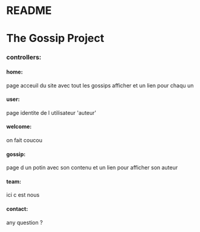 # README

<h1>The Gossip Project</h1>

<h3>controllers:</h3>
<h4>home:</h4>
    <p>page acceuil du site avec tout les gossips afficher et un lien pour chaqu un</p>
<h4>user:</h4>
    <p>page identite de l utilisateur 'auteur'</p>
<h4>welcome:</h4>
    <p>on fait coucou</p>
<h4>gossip:</h4>
    <p>page d un potin avec son contenu et un lien pour afficher son auteur</p>
<h4>team:</h4>
    <p>ici c est nous</p>
<h4>contact:</h4>
    <p>any question ?</p>
